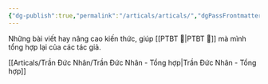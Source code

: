```yaml
---
{"dg-publish":true,"permalink":"/articals/articals/","dgPassFrontmatter":true}
---
```


Những bài viết hay nâng cao kiến thức, giúp [[PTBT 💎\|PTBT 💎]] mà mình tổng hợp lại của các tác giả.

[[Articals/Trần Đức Nhân/Trần Đức Nhân - Tổng hợp\|Trần Đức Nhân - Tổng hợp]]